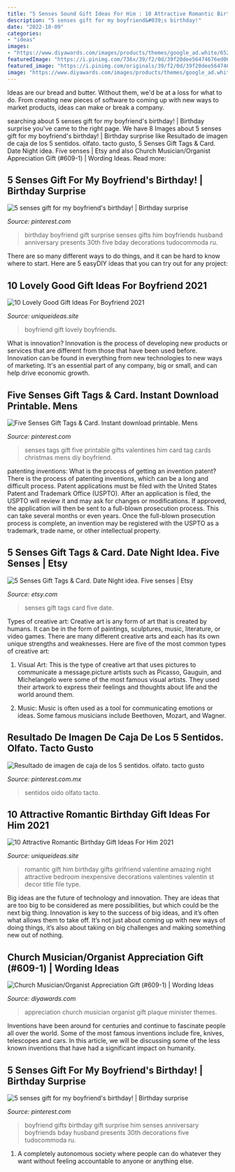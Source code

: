 ```yaml
---
title: "5 Senses Sound Gift Ideas For Him : 10 Attractive Romantic Birthday Gift Ideas For Him 2021"
description: "5 senses gift for my boyfriend&#039;s birthday!"
date: "2022-10-09"
categories:
- "ideas"
images:
- "https://www.diyawards.com/images/products/themes/google_ad.white/652-sample-detail-music-minister-anniversary-plaque-1356.jpg"
featuredImage: "https://i.pinimg.com/736x/39/f2/0d/39f20dee56474676ed06714291c5f990.jpg"
featured_image: "https://i.pinimg.com/originals/39/f2/0d/39f20dee56474676ed06714291c5f990.jpg"
image: "https://www.diyawards.com/images/products/themes/google_ad.white/652-sample-detail-music-minister-anniversary-plaque-1356.jpg"
---
```



Ideas are our bread and butter. Without them, we'd be at a loss for what to do. From creating new pieces of software to coming up with new ways to market products, ideas can make or break a company.

	

		
searching about 5 senses gift for my boyfriend&#039;s birthday! | Birthday surprise you've came to the right page. We have 8 Images about 5 senses gift for my boyfriend&#039;s birthday! | Birthday surprise like Resultado de imagen de caja de los 5 sentidos. olfato. tacto gusto, 5 Senses Gift Tags &amp; Card. Date Night idea. Five senses | Etsy and also Church Musician/Organist Appreciation Gift (#609-1) | Wording Ideas. Read more:
		
    
## 5 Senses Gift For My Boyfriend&#039;s Birthday! | Birthday Surprise

<img loading=lazy src="https://i.pinimg.com/originals/39/f2/0d/39f20dee56474676ed06714291c5f990.jpg" onerror="this.onerror=null;this.src='https://tse3.mm.bing.net/th?id=OIP._kwU87yFyCJXnN5SMNCCMQHaNx&amp;pid=15.1';" alt="5 senses gift for my boyfriend&#039;s birthday! | Birthday surprise">

_Source: pinterest.com_

>birthday boyfriend gift surprise senses gifts him boyfriends husband anniversary presents 30th five bday decorations tudocommoda ru. 

	

There are so many different ways to do things, and it can be hard to know where to start. Here are 5 easyDIY ideas that you can try out for any project: 

    
## 10 Lovely Good Gift Ideas For Boyfriend 2021

<img loading=lazy src="https://www.uniqueideas.site/wp-content/uploads/five-senses-gift-for-boyfriend-done-pinterest-boyfriends.jpg" onerror="this.onerror=null;this.src='https://tse2.mm.bing.net/th?id=OIP.RBZpp5QJmD2WUffDJZ8rxAHaNK&amp;pid=15.1';" alt="10 Lovely Good Gift Ideas For Boyfriend 2021">

_Source: uniqueideas.site_

>boyfriend gift lovely boyfriends. 

	

What is innovation?
Innovation is the process of developing new products or services that are different from those that have been used before. Innovation can be found in everything from new technologies to new ways of marketing. It's an essential part of any company, big or small, and can help drive economic growth.

    
## Five Senses Gift Tags &amp; Card. Instant Download Printable. Mens

<img loading=lazy src="https://i.pinimg.com/736x/2e/86/0d/2e860d05710f04784fdadc7f9cd01233.jpg" onerror="this.onerror=null;this.src='https://tse3.mm.bing.net/th?id=OIP.waqpLXPP-BtkMpTzhYntmQHaJl&amp;pid=15.1';" alt="Five Senses Gift Tags &amp; Card. Instant download printable. Mens">

_Source: pinterest.com_

>senses tags gift five printable gifts valentines him card tag cards christmas mens diy boyfriend. 

	

patenting inventions: What is the process of getting an invention patent?
There is the process of patenting inventions, which can be a long and difficult process. Patent applications must be filed with the United States Patent and Trademark Office (USPTO). After an application is filed, the USPTO will review it and may ask for changes or modifications. If approved, the application will then be sent to a full-blown prosecution process. This can take several months or even years. Once the full-blown prosecution process is complete, an invention may be registered with the USPTO as a trademark, trade name, or other intellectual property.

    
## 5 Senses Gift Tags &amp; Card. Date Night Idea. Five Senses | Etsy

<img loading=lazy src="https://i.etsystatic.com/8649185/r/il/6ead34/1613418211/il_fullxfull.1613418211_5isc.jpg" onerror="this.onerror=null;this.src='https://tse2.mm.bing.net/th?id=OIP.1T3pINwVeyDLAJyNrqtPpQHaFn&amp;pid=15.1';" alt="5 Senses Gift Tags &amp; Card. Date Night idea. Five senses | Etsy">

_Source: etsy.com_

>senses gift tags card five date. 

	

Types of creative art:
Creative art is any form of art that is created by humans. It can be in the form of paintings, sculptures, music, literature, or video games. There are many different creative arts and each has its own unique strengths and weaknesses. Here are five of the most common types of creative art:
1. Visual Art: This is the type of creative art that uses pictures to communicate a message.picture artists such as Picasso, Gauguin, and Michelangelo were some of the most famous visual artists. They used their artwork to express their feelings and thoughts about life and the world around them.

2. Music: Music is often used as a tool for communicating emotions or ideas. Some famous musicians include Beethoven, Mozart, and Wagner.

    
## Resultado De Imagen De Caja De Los 5 Sentidos. Olfato. Tacto Gusto

<img loading=lazy src="https://i.pinimg.com/736x/d6/be/87/d6be87bce20263650fff2f20dfc11a14.jpg" onerror="this.onerror=null;this.src='https://tse1.mm.bing.net/th?id=OIP.fgu80pW9j6D9i4wBVMnXEAAAAA&amp;pid=15.1';" alt="Resultado de imagen de caja de los 5 sentidos. olfato. tacto gusto">

_Source: pinterest.com.mx_

>sentidos oido olfato tacto. 

	

	

    
## 10 Attractive Romantic Birthday Gift Ideas For Him 2021

<img loading=lazy src="https://www.uniqueideas.site/wp-content/uploads/romantic-and-inexpensive-gift-ideas-for-the-women-in-your-life-9.jpg" onerror="this.onerror=null;this.src='https://tse2.mm.bing.net/th?id=OIP.HTbmrudYRI3LPe96a0wtPQHaEK&amp;pid=15.1';" alt="10 Attractive Romantic Birthday Gift Ideas For Him 2021">

_Source: uniqueideas.site_

>romantic gift him birthday gifts girlfriend valentine amazing night attractive bedroom inexpensive decorations valentines valentin st decor title file type. 

	

Big ideas are the future of technology and innovation. They are ideas that are too big to be considered as mere possibilities, but which could be the next big thing. Innovation is key to the success of big ideas, and it’s often what allows them to take off. It’s not just about coming up with new ways of doing things, it’s also about taking on big challenges and making something new out of nothing.

    
## Church Musician/Organist Appreciation Gift (#609-1) | Wording Ideas

<img loading=lazy src="https://www.diyawards.com/images/products/themes/google_ad.white/652-sample-detail-music-minister-anniversary-plaque-1356.jpg" onerror="this.onerror=null;this.src='https://tse4.mm.bing.net/th?id=OIP.txzK4eNQ5AgRJ2v3KvJNcQHaHa&amp;pid=15.1';" alt="Church Musician/Organist Appreciation Gift (#609-1) | Wording Ideas">

_Source: diyawards.com_

>appreciation church musician organist gift plaque minister themes. 

	

Inventions have been around for centuries and continue to fascinate people all over the world. Some of the most famous inventions include fire, knives, telescopes and cars. In this article, we will be discussing some of the less known inventions that have had a significant impact on humanity.

    
## 5 Senses Gift For My Boyfriend&#039;s Birthday! | Birthday Surprise

<img loading=lazy src="https://i.pinimg.com/736x/39/f2/0d/39f20dee56474676ed06714291c5f990.jpg" onerror="this.onerror=null;this.src='https://tse1.mm.bing.net/th?id=OIP.58-n0p7G3ezcE4Myksol_AHaNx&amp;pid=15.1';" alt="5 senses gift for my boyfriend&#039;s birthday! | Birthday surprise">

_Source: pinterest.com_

>boyfriend gifts birthday gift surprise him senses anniversary boyfriends bday husband presents 30th decorations five tudocommoda ru. 

	

1. A completely autonomous society where people can do whatever they want without feeling accountable to anyone or anything else. 

